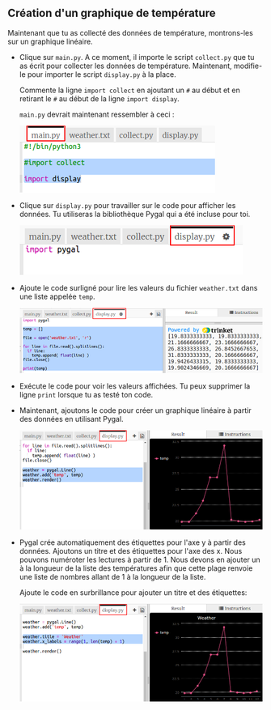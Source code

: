 ## Création d'un graphique de température

Maintenant que tu as collecté des données de température, montrons-les sur un graphique linéaire.

+ Clique sur `main.py`. A ce moment, il importe le script `collect.py` que tu as écrit pour collecter les données de température. Maintenant, modifie-le pour importer le script `display.py` à la place.
    
    Commente la ligne `import collect` en ajoutant un `#` au début et en retirant le `#` au début de la ligne `import display`.
    
    `main.py` devrait maintenant ressembler à ceci :
    
    ![capture d'écran](images/weather-main.png)

+ Clique sur `display.py` pour travailler sur le code pour afficher les données. Tu utiliseras la bibliothèque Pygal qui a été incluse pour toi.
    
    ![capture d'écran](images/weather-display.png)

+ Ajoute le code surligné pour lire les valeurs du fichier `weather.txt` dans une liste appelée `temp`.
    
    ![capture d'écran](images/weather-read.png)

+ Exécute le code pour voir les valeurs affichées. Tu peux supprimer la ligne `print` lorsque tu as testé ton code.

+ Maintenant, ajoutons le code pour créer un graphique linéaire à partir des données en utilisant Pygal.
    
    ![capture d'écran](images/weather-graph.png)

+ Pygal crée automatiquement des étiquettes pour l'axe y à partir des données. Ajoutons un titre et des étiquettes pour l'axe des x. Nous pouvons numéroter les lectures à partir de 1. Nous devons en ajouter un à la longueur de la liste des températures afin que cette plage renvoie une liste de nombres allant de 1 à la longueur de la liste.
    
    Ajoute le code en surbrillance pour ajouter un titre et des étiquettes:
    
    ![capture d'écran](images/weather-labels.png)